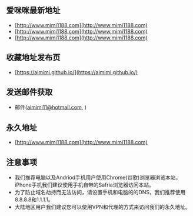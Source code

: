 
## 爱咪咪最新地址

* [http://www.mimi1188.com](http://www.mimi1188.com) 
* [http://www.mimi1188.com](http://www.mimi1188.com)
* [http://www.mimi1188.com](http://www.mimi1188.com)

## 收藏地址发布页

* [https://aimimi.github.io/](https://aimimi.github.io/) 


## 发送邮件获取

* 邮件(aimimi11@hotmail.com, )

## 永久地址

* [http://www.mimi1188.com](http://www.mimi1188.com) 

## 注意事项

* 我们推荐电脑以及Andriod手机用户使用Chrome(谷歌)浏览器浏览本站，iPhone手机我们建议使用手机自带的Safria浏览器访问本站。
* 为了防止域名劫持而无法访问，请设置手机和电脑的的DNS，我们推荐使用8.8.8.8和1.1.1.1。
* 大陆地区用户我们建议您可以使用VPN和代理的方式来访问我们的永久地址。
